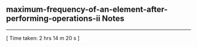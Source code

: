 <h2>maximum-frequency-of-an-element-after-performing-operations-ii Notes</h2><hr>[ Time taken: 2 hrs 14 m 20 s ]